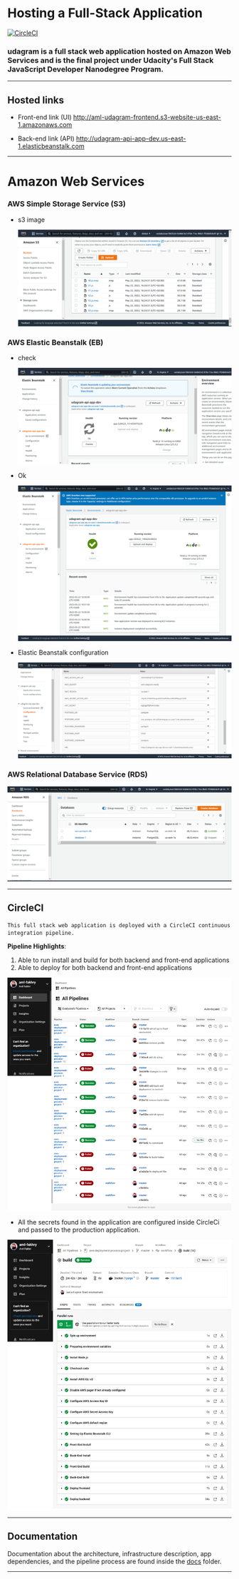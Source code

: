 # Hosting a Full-Stack Application

[![CircleCI](https://circleci.com/gh/circleci/circleci-docs.svg?style=svg)](https://app.circleci.com/pipelines/github/aml-fakhry/aws-deployment-process-project/12/workflows/d96c4a51-383c-49db-b110-996a3178dbe0)

### **udagram is a full stack web application hosted on Amazon Web Services and is the final project under Udacity's Full Stack JavaScript Developer Nanodegree Program.**

---

## Hosted links

- Front-end link (UI)
  http://aml-udagram-frontend.s3-website-us-east-1.amazonaws.com

- Back-end link (API) http://udagram-api-app-dev.us-east-1.elasticbeanstalk.com

---

# Amazon Web Services

### AWS Simple Storage Service (S3)

- s3 image

  ![alt text](screenshots/5.buckets-files.png 'AWS S3')

### AWS Elastic Beanstalk (EB)

- check

  ![alt text](screenshots/1-eb-check.png 'AWS EB')

- Ok

  ![alt text](screenshots/2.recent-event.png 'AWS EB')

- Elastic Beanstalk configuration

  ![alt text](screenshots/10.enviroment-variables.png 'Elastic Beanstalk configuration')

### AWS Relational Database Service (RDS)

![alt text](screenshots/6.RDS.png 'AWS RDS')

---

## CircleCI

`This full stack web application is deployed with a CircleCI continuous integration pipeline.`

**Pipeline Highlights**:

1. Able to run install and build for both backend and front-end applications
2. Able to deploy for both backend and front-end applications

![alt text](screenshots/7.all-piplines.png 'CircleCI')

- All the secrets found in the application are configured inside CircleCi and passed to the production application.

![alt text](screenshots/9.workflow-circle-cli.png 'CircleCI secrets configuration')

---

## Documentation

Documentation about the architecture, infrastructure description, app dependencies, and the pipeline process are found inside the [docs](https://github.com/aml-fakhry/aws-deployment-process-project/tree/master/docs) folder.

---
